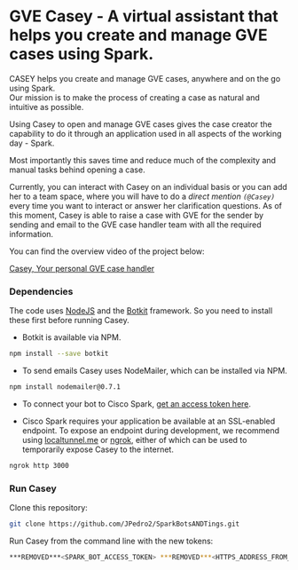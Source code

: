 # GVE Casey - A virtual assistant that helps you create and manage GVE cases using Spark.

CASEY helps you create and manage GVE cases, anywhere and on the go using Spark.<br/>
Our mission is to make the process of creating a case as natural and intuitive as possible.<br/>

Using Casey to open and manage GVE cases gives the case creator the capability to do it through an application 
used in all aspects of the working day - Spark. <br/>

Most importantly this saves time and reduce much of the complexity and manual tasks behind opening a case. <br/>

Currently, you can interact with Casey on an individual basis or you can add her to a team space,
where you will have to do a _direct mention `(@Casey)`_ every time you want to interact or answer her clarification
questions.
As of this moment, Casey is able to raise a case with GVE for the sender by sending and email to the GVE case handler
team with all the required information.

You can find the overview video of the project below:

[Casey, Your personal GVE case handler](https://studio.botkit.ai/)


### Dependencies
The code uses [NodeJS](https://nodejs.org/en/) and the [Botkit](https://github.com/howdyai/botkit) framework. 
So you need to install these first before running Casey. <br/>

* Botkit is available via NPM.

```bash
npm install --save botkit
```
* To send emails Casey uses NodeMailer, which can be installed via NPM. 

```bash
npm install nodemailer@0.7.1
```

* To connect your bot to Cisco Spark, [get an access token here](https://developer.ciscospark.com/add-bot.html).

* Cisco Spark requires your application be available at an SSL-enabled endpoint. To expose an endpoint during development, we recommend using [localtunnel.me](http://localtunnel.me) or [ngrok](http://ngrok.io), either of which can be used to temporarily expose Casey to the internet.

```bash
ngrok http 3000
```

### Run Casey
Clone this repository:

```bash
git clone https://github.com/JPedro2/SparkBotsANDTings.git
```

Run Casey from the command line with the new tokens:

```bash
***REMOVED***<SPARK_BOT_ACCESS_TOKEN> ***REMOVED***<HTTPS_ADDRESS_FROM_NGROK_OR_OTHER> node bot.js'```


